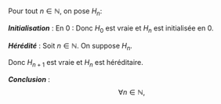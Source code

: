 Pour tout $n\in \mathbb{N}$, on pose $H_{n}:$

***Initialisation*** :
En $0$ : 
Donc $H_{0}$ est vraie et $H_{n}$ est initialisée en $0$.

***Hérédité*** :
Soit $n\in \mathbb{N}$. On suppose $H_{n}$.


Donc $H_{n+1}$ est vraie et $H_{n}$ est héréditaire.

***Conclusion*** :
$$
\forall n\in \mathbb{N},
$$
